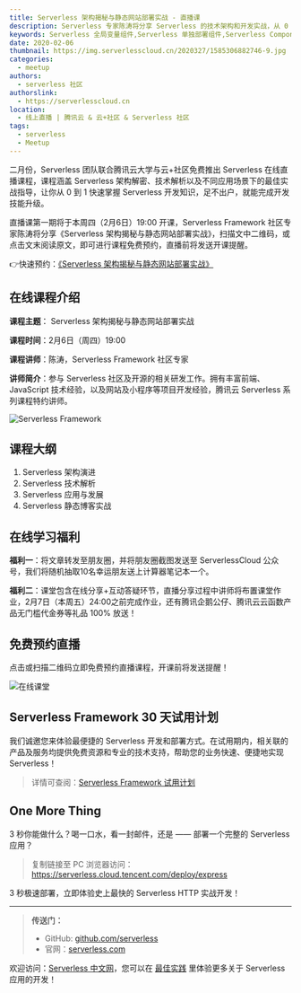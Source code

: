 ```yaml
---
title: Serverless 架构揭秘与静态网站部署实战 - 直播课
description: Serverless 专家陈涛将分享 Serverless 的技术架构和开发实战，从 0 到 1 快速掌握 Serverless 开发知识
keywords: Serverless 全局变量组件,Serverless 单独部署组件,Serverless Component
date: 2020-02-06
thumbnail: https://img.serverlesscloud.cn/2020327/1585306882746-9.jpg
categories:
  - meetup
authors:
  - serverless 社区
authorslink:
  - https://serverlesscloud.cn
location: 
  - 线上直播 | 腾讯云 & 云+社区 & Serverless 社区
tags:
  - serverless
  - Meetup  
---
```


二月份，Serverless 团队联合腾讯云大学与云+社区免费推出 Serverless 在线直播课程，课程涵盖 Serverless 架构解密、技术解析以及不同应用场景下的最佳实战指导，让你从 0 到 1 快速掌握 Serverless 开发知识，足不出户，就能完成开发技能升级。

直播课第一期将于本周四（2月6日）19:00 开课，Serverless Framework 社区专家陈涛将分享《Serverless 架构揭秘与静态网站部署实战》，扫描文中二维码，或点击文末阅读原文，即可进行课程免费预约，直播前将发送开课提醒。

👉快速预约：[《Serverless 架构揭秘与静态网站部署实战》](https://cloud.tencent.com/edu/learning/live-1879)

## 在线课程介绍

**课程主题**： Serverless 架构揭秘与静态网站部署实战

**课程时间**：2月6日（周四）19:00

**课程讲师**：陈涛，Serverless Framework 社区专家

**讲师简介**：参与 Serverless 社区及开源的相关研发工作。拥有丰富前端、JavaScript 技术经验，以及网站及小程序等项目开发经验，腾讯云 Serverless 系列课程特约讲师。

![Serverless Framework](https://video-1253970226.cos.ap-chengdu.myqcloud.com/c3b4a2e3-6877-4a38-aca1-bb9650f12386_%E5%89%AF%E6%9C%AC.jpg)

## 课程大纲

1. Serverless 架构演进
2. Serverless 技术解析
3. Serverless 应用与发展
4. Serverless 静态博客实战

## 在线学习福利

**福利一**：将文章转发至朋友圈，并将朋友圈截图发送至 ServerlessCloud 公众号，我们将随机抽取10名幸运朋友送上计算器笔记本一个。

**福利二**：课堂包含在线分享+互动答疑环节，直播分享过程中讲师将布置课堂作业，2月7日（本周五）24:00之前完成作业，还有腾讯企鹅公仔、腾讯云云函数产品无门槛代金券等礼品 100% 放送！

## 免费预约直播

点击或扫描二维码立即免费预约直播课程，开课前将发送提醒！

![在线课堂](https://video-1253970226.cos.ap-chengdu.myqcloud.com/%E4%BA%8C%E7%BB%B4%E7%A0%81%E5%9B%BE%E7%89%87_2%E6%9C%885%E6%97%A517%E6%97%B634%E5%88%8631%E7%A7%92.png)

## Serverless Framework 30 天试用计划

我们诚邀您来体验最便捷的 Serverless 开发和部署方式。在试用期内，相关联的产品及服务均提供免费资源和专业的技术支持，帮助您的业务快速、便捷地实现 Serverless！

> 详情可查阅：[Serverless Framework 试用计划](https://cloud.tencent.com/document/product/1154/38792)

## One More Thing
<div id='scf-deploy-iframe-or-md'><div><p>3 秒你能做什么？喝一口水，看一封邮件，还是 —— 部署一个完整的 Serverless 应用？</p><blockquote><p>复制链接至 PC 浏览器访问：<a href="https://serverless.cloud.tencent.com/deploy/express">https://serverless.cloud.tencent.com/deploy/express</a></p></blockquote><p>3 秒极速部署，立即体验史上最快的 Serverless HTTP 实战开发！</p></div></div>

---

> **传送门：**
> - GitHub: [github.com/serverless](https://github.com/serverless/serverless/blob/master/README_CN.md) 
> - 官网：[serverless.com](https://serverless.com/)

欢迎访问：[Serverless 中文网](https://serverlesscloud.cn/)，您可以在 [最佳实践](https://serverlesscloud.cn/best-practice) 里体验更多关于 Serverless 应用的开发！
